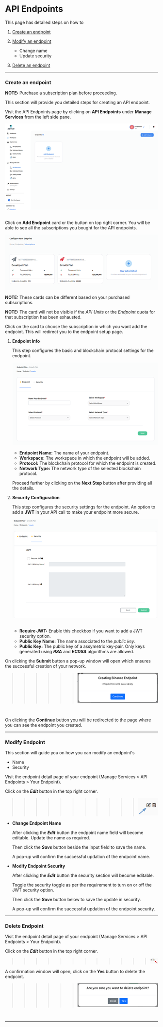 # API Endpoints

This page has detailed steps on how to

1. [Create an endpoint](#create-an-endpoint)

2. [Modify an endpoint](#modify-endpoint)
   - Change name
   - Update security
3. [Delete an endpoint](#delete-endpoint)

---

### **Create an endpoint**

**NOTE:** [Purchase](./subscriptions.md) a subscription plan before proceeding.

This section will provide you detailed steps for creating an API endpoint.

Visit the API Endpoints page by clicking on **API Endpoints** under **Manage Services** from the left side pane.

![](images/apiEndpoint/apiEndpointsPage.png)
&nbsp;

Click on **Add Endpoint** card or the button on top right corner. You will be able to see all the subscriptions you bought for the API endpoints.

![](images/apiEndpoint/apiEndpointSubscriptionCards.png)

**NOTE:** These cards can be different based on your purchased subscriptions.

**NOTE:** The card will not be visible if the _API Units_ or the _Endpoint_ quota for that subscription has been exhausted.

Click on the card to choose the subscription in which you want add the endpoint. This will redirect you to the endpoint setup page.

1. **Endpoint Info**

   This step configures the basic and blockchain protocol settings for the endpoint.

   ![](images/apiEndpoint/apiEndpointCreate-1.png)

   - **Endpoint Name:** The name of your endpoint.
   - **Workspace:** The workspace in which the endpoint will be added.
   - **Protocol:** The blockchain protocol for which the endpoint is created.
   - **Network Type:** The network type of the selected blockchain protocol.

   Proceed further by clicking on the **Next Step** button after providing all the details.

2. **Security Configuration**

   This step configures the security settings for the endpoint. An option to add a **JWT** in your API call to make your endpoint more secure.

   ![](images/apiEndpoint/apiEndpointCreate-2.png)
   &nbsp;

   - **Require JWT:** Enable this checkbox if you want to add a JWT security option.
   - **Public Key Name:** The name associated to the _public key_.
   - **Public Key:** The public key of a assymetric key-pair. Only keys generated using **_RSA_** and **_ECDSA_** algorithms are allowed.

On clicking the **Submit** button a pop-up window will open which ensures the successful creation of your network.

> > > > > > ![](images/apiEndpoint/apiEndpointCreateSuccessModal.png)

&nbsp;

On clicking the **Continue** button you will be redirected to the page where you can see the endpoint you created.

---

### **Modify Endpoint**

This section will guide you on how you can modify an endpoint's

- Name
- Security

Visit the endpoint detail page of your endpoint (Manage Services > API Endpoints > Your Endpoint).

Click on the **_Edit_** button in the top right corner.

> > > > > > > > > > > ![](images/apiEndpoint/apiEndpointButtonEdit.png)

- **Change Endpoint Name**

  After clicking the **_Edit_** button the endpoint name field will become editable. Update the name as required.

  Then click the **_Save_** button beside the input field to save the name.

  A pop-up will confirm the successful updation of the endpoint name.

- **Modify Endpoint Security**

  After clicking the **_Edit_** button the security section will become editable.

  Toggle the security toggle as per the requirement to turn on or off the JWT security option.

  Then click the **_Save_** button below to save the update in security.

  A pop-up will confirm the successful updation of the endpoint security.

---

### **Delete Endpoint**

Visit the endpoint detail page of your endpoint (Manage Services > API Endpoints > Your Endpoint).

Click on the **_Edit_** button in the top right corner.

> > > > > > > > > > > > ![](images/apiEndpoint/apiEndpointButtonDelete.png)

A confirmation window will open, click on the **Yes** button to delete the endpoint.

> > > > > > ![](images/apiEndpoint/apiEndpointDeleteModal.png)

&nbsp;

---

